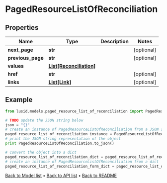 # PagedResourceListOfReconciliation


## Properties
Name | Type | Description | Notes
------------ | ------------- | ------------- | -------------
**next_page** | **str** |  | [optional] 
**previous_page** | **str** |  | [optional] 
**values** | [**List[Reconciliation]**](Reconciliation.md) |  | 
**href** | **str** |  | [optional] 
**links** | [**List[Link]**](Link.md) |  | [optional] 

## Example

```python
from lusid.models.paged_resource_list_of_reconciliation import PagedResourceListOfReconciliation

# TODO update the JSON string below
json = "{}"
# create an instance of PagedResourceListOfReconciliation from a JSON string
paged_resource_list_of_reconciliation_instance = PagedResourceListOfReconciliation.from_json(json)
# print the JSON string representation of the object
print PagedResourceListOfReconciliation.to_json()

# convert the object into a dict
paged_resource_list_of_reconciliation_dict = paged_resource_list_of_reconciliation_instance.to_dict()
# create an instance of PagedResourceListOfReconciliation from a dict
paged_resource_list_of_reconciliation_form_dict = paged_resource_list_of_reconciliation.from_dict(paged_resource_list_of_reconciliation_dict)
```
[Back to Model list](../README.md#documentation-for-models) &#8226; [Back to API list](../README.md#documentation-for-api-endpoints) &#8226; [Back to README](../README.md)


